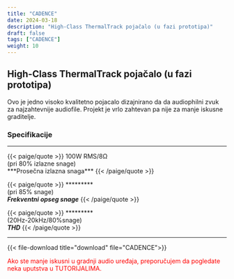 ```yaml
---
title: "CADENCE"
date: 2024-03-18
description: "High-Class ThermalTrack pojačalo (u fazi prototipa)"
draft: false
tags: ["CADENCE"]
weight: 10
---
```

## High-Class ThermalTrack pojačalo (u fazi prototipa)

Ovo je jedno visoko kvalitetno pojacalo dizajnirano da da audiophilni zvuk za najzahtevnije audiofile. Projekt je vrlo zahtevan pa nije za manje iskusne graditelje.

### Specifikacije
<hr>
{{< paige/quote >}}
100W RMS/8Ω<br>(pri 80% izlazne snage)<br>***Prosečna izlazna snaga***
{{< /paige/quote >}}

{{< paige/quote >}}
*********<br>(pri 85% snage)<br>***Frekventni opseg snage***
{{< /paige/quote >}}

{{< paige/quote >}}
*********<br>(20Hz-20kHz/80%snage)<br>***THD***
{{< /paige/quote >}}
<hr>

{{< file-download title="download" file="CADENCE">}}

<p style="color: red;" class="text-center">Ako ste manje iskusni u gradnji audio uređaja, preporučujem da pogledate neka uputstva u TUTORIJALIMA.</p>
